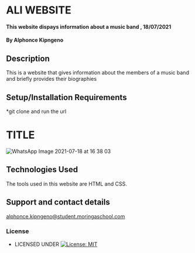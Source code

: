 # ALI WEBSITE
#### This website dispays information about a music band , 18/07/2021
#### By **Alphonce Kipngeno**
## Description
This is a website that gives information about the members of a music band and briefly provides their biographies
## Setup/Installation Requirements
*git clone and run the url
# TITLE
![WhatsApp Image 2021-07-18 at 16 38 03](https://user-images.githubusercontent.com/87495436/126069475-0efed8b9-9538-4cdb-84a3-aaec76864c89.jpeg)
## Technologies Used
The tools used in this website are HTML and CSS.
## Support and contact details
 alphonce.kipngeno@student.moringaschool.com
### License
* LICENSED UNDER  [![License: MIT](https://img.shields.io/badge/License-MIT-yellow.svg)](License)